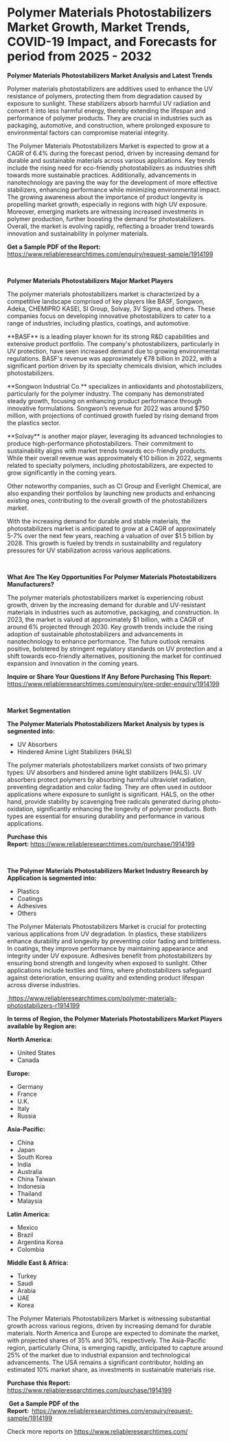 <p><h1>Polymer Materials Photostabilizers Market Growth, Market Trends, COVID-19 Impact, and Forecasts for period from 2025 - 2032</h1></p><p><strong>Polymer Materials Photostabilizers Market Analysis and Latest Trends</strong></p>
<p><p>Polymer materials photostabilizers are additives used to enhance the UV resistance of polymers, protecting them from degradation caused by exposure to sunlight. These stabilizers absorb harmful UV radiation and convert it into less harmful energy, thereby extending the lifespan and performance of polymer products. They are crucial in industries such as packaging, automotive, and construction, where prolonged exposure to environmental factors can compromise material integrity.</p><p>The Polymer Materials Photostabilizers Market is expected to grow at a CAGR of 6.4% during the forecast period, driven by increasing demand for durable and sustainable materials across various applications. Key trends include the rising need for eco-friendly photostabilizers as industries shift towards more sustainable practices. Additionally, advancements in nanotechnology are paving the way for the development of more effective stabilizers, enhancing performance while minimizing environmental impact. The growing awareness about the importance of product longevity is propelling market growth, especially in regions with high UV exposure. Moreover, emerging markets are witnessing increased investments in polymer production, further boosting the demand for photostabilizers. Overall, the market is evolving rapidly, reflecting a broader trend towards innovation and sustainability in polymer materials.</p></p>
<p><strong>Get a Sample PDF of the Report:&nbsp;</strong> <a href="https://www.reliableresearchtimes.com/enquiry/request-sample/1914199?utm_campaign=3216&utm_medium=2&utm_source=Github&utm_content=ia&utm_term=03042025&utm_id=polymer-materials-photostabilizers">https://www.reliableresearchtimes.com/enquiry/request-sample/1914199</a></p>
<p>&nbsp;</p>
<p><strong>Polymer Materials Photostabilizers Major Market Players</strong></p>
<p><p>The polymer materials photostabilizers market is characterized by a competitive landscape comprised of key players like BASF, Songwon, Adeka, CHEMIPRO KASEI, SI Group, Solvay, 3V Sigma, and others. These companies focus on developing innovative photostabilizers to cater to a range of industries, including plastics, coatings, and automotive.</p><p>**BASF** is a leading player known for its strong R&D capabilities and extensive product portfolio. The company's photostabilizers, particularly in UV protection, have seen increased demand due to growing environmental regulations. BASF's revenue was approximately €78 billion in 2022, with a significant portion driven by its specialty chemicals division, which includes photostabilizers.</p><p>**Songwon Industrial Co.** specializes in antioxidants and photostabilizers, particularly for the polymer industry. The company has demonstrated steady growth, focusing on enhancing product performance through innovative formulations. Songwon’s revenue for 2022 was around $750 million, with projections of continued growth fueled by rising demand from the plastics sector.</p><p>**Solvay** is another major player, leveraging its advanced technologies to produce high-performance photostabilizers. Their commitment to sustainability aligns with market trends towards eco-friendly products. While their overall revenue was approximately €10 billion in 2022, segments related to specialty polymers, including photostabilizers, are expected to grow significantly in the coming years.</p><p>Other noteworthy companies, such as CI Group and Everlight Chemical, are also expanding their portfolios by launching new products and enhancing existing ones, contributing to the overall growth of the photostabilizers market.</p><p>With the increasing demand for durable and stable materials, the photostabilizers market is anticipated to grow at a CAGR of approximately 5-7% over the next few years, reaching a valuation of over $1.5 billion by 2028. This growth is fueled by trends in sustainability and regulatory pressures for UV stabilization across various applications.</p></p>
<p>&nbsp;</p>
<p><strong>What Are The Key Opportunities For Polymer Materials Photostabilizers Manufacturers?</strong></p>
<p><p>The polymer materials photostabilizers market is experiencing robust growth, driven by the increasing demand for durable and UV-resistant materials in industries such as automotive, packaging, and construction. In 2023, the market is valued at approximately $1 billion, with a CAGR of around 6% projected through 2030. Key growth trends include the rising adoption of sustainable photostabilizers and advancements in nanotechnology to enhance performance. The future outlook remains positive, bolstered by stringent regulatory standards on UV protection and a shift towards eco-friendly alternatives, positioning the market for continued expansion and innovation in the coming years.</p></p>
<p><strong>Inquire or Share Your Questions If Any Before Purchasing This Report:</strong> <a href="https://www.reliableresearchtimes.com/enquiry/pre-order-enquiry/1914199?utm_campaign=3216&utm_medium=2&utm_source=Github&utm_content=ia&utm_term=03042025&utm_id=polymer-materials-photostabilizers">https://www.reliableresearchtimes.com/enquiry/pre-order-enquiry/1914199</a></p>
<p>&nbsp;</p>
<p><strong>Market Segmentation</strong></p>
<p><strong>The Polymer Materials Photostabilizers Market Analysis by types is segmented into:</strong></p>
<p><ul><li>UV Absorbers</li><li>Hindered Amine Light Stabilizers (HALS)</li></ul></p>
<p><p>The polymer materials photostabilizers market consists of two primary types: UV absorbers and hindered amine light stabilizers (HALS). UV absorbers protect polymers by absorbing harmful ultraviolet radiation, preventing degradation and color fading. They are often used in outdoor applications where exposure to sunlight is significant. HALS, on the other hand, provide stability by scavenging free radicals generated during photo-oxidation, significantly enhancing the longevity of polymer products. Both types are essential for ensuring durability and performance in various applications.</p></p>
<p><strong>Purchase this Report:&nbsp;</strong><a href="https://www.reliableresearchtimes.com/purchase/1914199?utm_campaign=3216&utm_medium=2&utm_source=Github&utm_content=ia&utm_term=03042025&utm_id=polymer-materials-photostabilizers">https://www.reliableresearchtimes.com/purchase/1914199</a></p>
<p>&nbsp;</p>
<p><strong>The Polymer Materials Photostabilizers Market Industry Research by Application is segmented into:</strong></p>
<p><ul><li>Plastics</li><li>Coatings</li><li>Adhesives</li><li>Others</li></ul></p>
<p><p>The Polymer Materials Photostabilizers Market is crucial for protecting various applications from UV degradation. In plastics, these stabilizers enhance durability and longevity by preventing color fading and brittleness. In coatings, they improve performance by maintaining appearance and integrity under UV exposure. Adhesives benefit from photostabilizers by ensuring bond strength and longevity when exposed to sunlight. Other applications include textiles and films, where photostabilizers safeguard against deterioration, ensuring quality and extending product lifespan across diverse industries.</p></p>
<p><a href="https://www.reliableresearchtimes.com/polymer-materials-photostabilizers-r1914199?utm_campaign=3216&utm_medium=2&utm_source=Github&utm_content=ia&utm_term=03042025&utm_id=polymer-materials-photostabilizers">&nbsp;https://www.reliableresearchtimes.com/polymer-materials-photostabilizers-r1914199</a></p>
<p><strong>In terms of Region, the Polymer Materials Photostabilizers Market Players available by Region are:</strong></p>
<p>
    <p> <strong> North America: </strong>
        <ul>
            <li>United States</li>
            <li>Canada</li>
        </ul>
        </p> 
    <p> <strong> Europe: </strong>
        <ul>
            <li>Germany</li>
            <li>France</li>
            <li>U.K.</li>
            <li>Italy</li>
            <li>Russia</li>
        </ul>
        </p> 
    <p> <strong> Asia-Pacific: </strong>
        <ul>
            <li>China</li>
            <li>Japan</li>
            <li>South Korea</li>
            <li>India</li>
            <li>Australia</li>
            <li>China Taiwan</li>
            <li>Indonesia</li>
            <li>Thailand</li>
            <li>Malaysia</li>
        </ul>
        </p> 
    <p> <strong> Latin America: </strong>
        <ul>
            <li>Mexico</li>
            <li>Brazil</li>
            <li>Argentina Korea</li>
            <li>Colombia</li>
        </ul>
        </p> 
    <p> <strong> Middle East & Africa: </strong>
        <ul>
            <li>Turkey</li>
            <li>Saudi</li>
            <li>Arabia</li>
            <li>UAE</li>
            <li>Korea</li>
        </ul>
    </p>
    </p>
<p><p>The Polymer Materials Photostabilizers Market is witnessing substantial growth across various regions, driven by increasing demand for durable materials. North America and Europe are expected to dominate the market, with projected shares of 35% and 30%, respectively. The Asia-Pacific region, particularly China, is emerging rapidly, anticipated to capture around 25% of the market due to industrial expansion and technological advancements. The USA remains a significant contributor, holding an estimated 10% market share, as investments in sustainable materials rise.</p></p>
<p><strong>Purchase this Report: </strong><a href="https://www.reliableresearchtimes.com/purchase/1914199?utm_campaign=3216&utm_medium=2&utm_source=Github&utm_content=ia&utm_term=03042025&utm_id=polymer-materials-photostabilizers">https://www.reliableresearchtimes.com/purchase/1914199</a></p>
<p>&nbsp;<strong>Get a Sample PDF of the Report:&nbsp;&nbsp;</strong><a href="https://www.reliableresearchtimes.com/enquiry/request-sample/1914199?utm_campaign=3216&utm_medium=2&utm_source=Github&utm_content=ia&utm_term=03042025&utm_id=polymer-materials-photostabilizers">https://www.reliableresearchtimes.com/enquiry/request-sample/1914199</a></p>
<p><strong></strong></p>
<p>Check more reports on <a href="https://www.reliableresearchtimes.com/?utm_campaign=3216&utm_medium=2&utm_source=Github&utm_content=ia&utm_term=03042025&utm_id=polymer-materials-photostabilizers">https://www.reliableresearchtimes.com/</a></p>